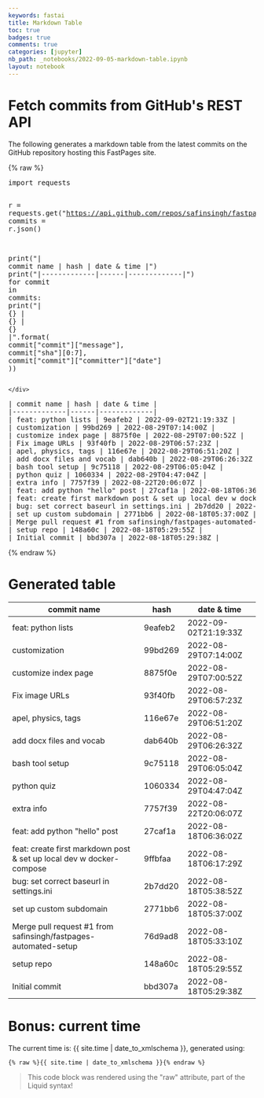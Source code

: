 ```yaml
---
keywords: fastai
title: Markdown Table
toc: true
badges: true
comments: true
categories: [jupyter]
nb_path: _notebooks/2022-09-05-markdown-table.ipynb
layout: notebook
---
```


<!--
#################################################
### THIS FILE WAS AUTOGENERATED! DO NOT EDIT! ###
#################################################
# file to edit: _notebooks/2022-09-05-markdown-table.ipynb
-->

<div class="container" id="notebook-container">
        
<div class="cell border-box-sizing text_cell rendered"><div class="inner_cell">
<div class="text_cell_render border-box-sizing rendered_html">
<h1 id="Fetch-commits-from-GitHub's-REST-API">Fetch commits from GitHub's REST API<a class="anchor-link" href="#Fetch-commits-from-GitHub's-REST-API"> </a></h1><p>The following generates a markdown table from the latest commits on the GitHub repository hosting this FastPages site.</p>

</div>
</div>
</div>
    {% raw %}
    
<div class="cell border-box-sizing code_cell rendered">
<div class="input">

<div class="inner_cell">
    <div class="input_area">
<div class=" highlight hl-ipython3"><pre><span></span><span class="kn">import</span> <span class="nn">requests</span>

<span class="n">r</span> <span class="o">=</span> <span class="n">requests</span><span class="o">.</span><span class="n">get</span><span class="p">(</span><span class="s2">&quot;https://api.github.com/repos/safinsingh/fastpages-apcsp/commits&quot;</span><span class="p">)</span>
<span class="n">commits</span> <span class="o">=</span> <span class="n">r</span><span class="o">.</span><span class="n">json</span><span class="p">()</span>

<span class="nb">print</span><span class="p">(</span><span class="s2">&quot;| commit name | hash | date &amp; time |&quot;</span><span class="p">)</span>
<span class="nb">print</span><span class="p">(</span><span class="s2">&quot;|-------------|------|-------------|&quot;</span><span class="p">)</span>
<span class="k">for</span> <span class="n">commit</span> <span class="ow">in</span> <span class="n">commits</span><span class="p">:</span>
    <span class="nb">print</span><span class="p">(</span><span class="s2">&quot;| </span><span class="si">{}</span><span class="s2"> | </span><span class="si">{}</span><span class="s2"> | </span><span class="si">{}</span><span class="s2"> |&quot;</span><span class="o">.</span><span class="n">format</span><span class="p">(</span>
        <span class="n">commit</span><span class="p">[</span><span class="s2">&quot;commit&quot;</span><span class="p">][</span><span class="s2">&quot;message&quot;</span><span class="p">],</span>
        <span class="n">commit</span><span class="p">[</span><span class="s2">&quot;sha&quot;</span><span class="p">][</span><span class="mi">0</span><span class="p">:</span><span class="mi">7</span><span class="p">],</span>
        <span class="n">commit</span><span class="p">[</span><span class="s2">&quot;commit&quot;</span><span class="p">][</span><span class="s2">&quot;committer&quot;</span><span class="p">][</span><span class="s2">&quot;date&quot;</span><span class="p">]</span>
    <span class="p">))</span>
</pre></div>

    </div>
</div>
</div>

<div class="output_wrapper">
<div class="output">

<div class="output_area">

<div class="output_subarea output_stream output_stdout output_text">
<pre>| commit name | hash | date &amp; time |
|-------------|------|-------------|
| feat: python lists | 9eafeb2 | 2022-09-02T21:19:33Z |
| customization | 99bd269 | 2022-08-29T07:14:00Z |
| customize index page | 8875f0e | 2022-08-29T07:00:52Z |
| Fix image URLs | 93f40fb | 2022-08-29T06:57:23Z |
| apel, physics, tags | 116e67e | 2022-08-29T06:51:20Z |
| add docx files and vocab | dab640b | 2022-08-29T06:26:32Z |
| bash tool setup | 9c75118 | 2022-08-29T06:05:04Z |
| python quiz | 1060334 | 2022-08-29T04:47:04Z |
| extra info | 7757f39 | 2022-08-22T20:06:07Z |
| feat: add python &#34;hello&#34; post | 27caf1a | 2022-08-18T06:36:02Z |
| feat: create first markdown post &amp; set up local dev w docker-compose | 9ffbfaa | 2022-08-18T06:17:29Z |
| bug: set correct baseurl in settings.ini | 2b7dd20 | 2022-08-18T05:38:52Z |
| set up custom subdomain | 2771bb6 | 2022-08-18T05:37:00Z |
| Merge pull request #1 from safinsingh/fastpages-automated-setup | 76d9ad8 | 2022-08-18T05:33:10Z |
| setup repo | 148a60c | 2022-08-18T05:29:55Z |
| Initial commit | bbd307a | 2022-08-18T05:29:38Z |
</pre>
</div>
</div>

</div>
</div>

</div>
    {% endraw %}

<div class="cell border-box-sizing text_cell rendered"><div class="inner_cell">
<div class="text_cell_render border-box-sizing rendered_html">
<h1 id="Generated-table">Generated table<a class="anchor-link" href="#Generated-table"> </a></h1><table>
<thead><tr>
<th>commit name</th>
<th>hash</th>
<th>date &amp; time</th>
</tr>
</thead>
<tbody>
<tr>
<td>feat: python lists</td>
<td>9eafeb2</td>
<td>2022-09-02T21:19:33Z</td>
</tr>
<tr>
<td>customization</td>
<td>99bd269</td>
<td>2022-08-29T07:14:00Z</td>
</tr>
<tr>
<td>customize index page</td>
<td>8875f0e</td>
<td>2022-08-29T07:00:52Z</td>
</tr>
<tr>
<td>Fix image URLs</td>
<td>93f40fb</td>
<td>2022-08-29T06:57:23Z</td>
</tr>
<tr>
<td>apel, physics, tags</td>
<td>116e67e</td>
<td>2022-08-29T06:51:20Z</td>
</tr>
<tr>
<td>add docx files and vocab</td>
<td>dab640b</td>
<td>2022-08-29T06:26:32Z</td>
</tr>
<tr>
<td>bash tool setup</td>
<td>9c75118</td>
<td>2022-08-29T06:05:04Z</td>
</tr>
<tr>
<td>python quiz</td>
<td>1060334</td>
<td>2022-08-29T04:47:04Z</td>
</tr>
<tr>
<td>extra info</td>
<td>7757f39</td>
<td>2022-08-22T20:06:07Z</td>
</tr>
<tr>
<td>feat: add python "hello" post</td>
<td>27caf1a</td>
<td>2022-08-18T06:36:02Z</td>
</tr>
<tr>
<td>feat: create first markdown post &amp; set up local dev w docker-compose</td>
<td>9ffbfaa</td>
<td>2022-08-18T06:17:29Z</td>
</tr>
<tr>
<td>bug: set correct baseurl in settings.ini</td>
<td>2b7dd20</td>
<td>2022-08-18T05:38:52Z</td>
</tr>
<tr>
<td>set up custom subdomain</td>
<td>2771bb6</td>
<td>2022-08-18T05:37:00Z</td>
</tr>
<tr>
<td>Merge pull request #1 from safinsingh/fastpages-automated-setup</td>
<td>76d9ad8</td>
<td>2022-08-18T05:33:10Z</td>
</tr>
<tr>
<td>setup repo</td>
<td>148a60c</td>
<td>2022-08-18T05:29:55Z</td>
</tr>
<tr>
<td>Initial commit</td>
<td>bbd307a</td>
<td>2022-08-18T05:29:38Z</td>
</tr>
</tbody>
</table>

</div>
</div>
</div>
<div class="cell border-box-sizing text_cell rendered"><div class="inner_cell">
<div class="text_cell_render border-box-sizing rendered_html">
<h1 id="Bonus:-current-time">Bonus: current time<a class="anchor-link" href="#Bonus:-current-time"> </a></h1><p>The current time is: {{ site.time | date_to_xmlschema }}, generated using:</p>

<pre><code>{% raw %}{{ site.time | date_to_xmlschema }}{% endraw %}</code></pre>
<blockquote><p>This code block was rendered using the "raw" attribute, part of the Liquid syntax!</p>
</blockquote>

</div>
</div>
</div>
</div>
 

